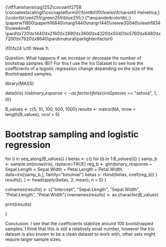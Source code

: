 {\rtf1\ansi\ansicpg1252\cocoartf2758
\cocoatextscaling0\cocoaplatform0{\fonttbl\f0\fswiss\fcharset0 Helvetica;}
{\colortbl;\red255\green255\blue255;}
{\*\expandedcolortbl;;}
\paperw11900\paperh16840\margl1440\margr1440\vieww30040\viewh18340\viewkind0
\pard\tx720\tx1440\tx2160\tx2880\tx3600\tx4320\tx5040\tx5760\tx6480\tx7200\tx7920\tx8640\pardirnatural\partightenfactor0

\f0\fs24 \cf0 Week 1\

Question: What happens if we increase or decrease the number of bootstrap samples (B)?
For this I use the Iris Dataset to see how the coefficients of a logistic regression change depending on the size of the 
Bootstrapped samples. 


library(MASS)


data(iris)
iris$binary_response <- as.factor(ifelse(iris$Species == "setosa", 1, 0))

B_values <- c(5, 10, 100, 500, 1000)
results <- matrix(NA, nrow = length(B_values), ncol = 5)

# Bootstrap sampling and logistic regression
for (i in seq_along(B_values)) {
	betas <- c()
	for (b in 1:B_values[i]) {
		samp_b <- sample.int(nrow(iris), replace=TRUE)
		reg_b <- glm(binary_response ~ Sepal.Length + Sepal.Width + Petal.Length + Petal.Width, data=iris[samp_b,], family="binomial")
		betas <- rbind(betas, coef(reg_b))
	}
	results[i, ] <- head(apply(betas, 2, mean), n = 5)
}

colnames(results) <- c("Intercept", "Sepal.Length", "Sepal.Width", "Petal.Length", "Petal.Width")
rownames(results) <- as.character(B_values)

print(results)

}


Conclusion: 
I see that the coefficients stabilize around 100 bootstrapped samples. I think that this is still a relatively small number, however the
Iris dataset is also known to be a clean dataset to work with, other sets might require larger sample sizes. 
